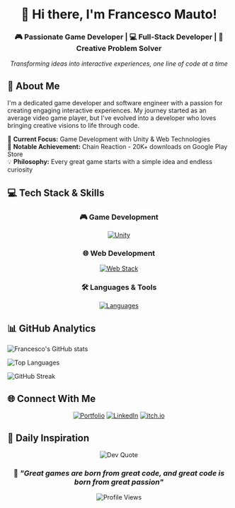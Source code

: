 <div align="center">

# 👋 Hi there, I'm Francesco Mauto!

### 🎮 Passionate Game Developer | 💻 Full-Stack Developer | 🚀 Creative Problem Solver

*Transforming ideas into interactive experiences, one line of code at a time*

</div>

## 🚀 About Me

I'm a dedicated game developer and software engineer with a passion for creating engaging interactive experiences. My journey started as an average video game player, but I've evolved into a developer who loves bringing creative visions to life through code.

🎯 **Current Focus:** Game Development with Unity & Web Technologies  
🌟 **Notable Achievement:** Chain Reaction - 20K+ downloads on Google Play Store  
💡 **Philosophy:** Every great game starts with a simple idea and endless curiosity

## 💻 Tech Stack & Skills

<div align="center">

### 🎮 Game Development
[![Unity](https://skillicons.dev/icons?i=unity,cs)](https://skillicons.dev)

### 🌐 Web Development  
[![Web Stack](https://skillicons.dev/icons?i=js,ts,html,css,react,nextjs,angular,astro,threejs)](https://skillicons.dev)

### 🛠️ Languages & Tools
[![Languages](https://skillicons.dev/icons?i=java,python,mysql&perline=3)](https://skillicons.dev)

</div>

## 📊 GitHub Analytics

<div align="left">

<div class="flex-inline">
  
![Francesco's GitHub stats](https://github-readme-stats.vercel.app/api?username=FrankGameDev&show_icons=true&theme=radical&count_private=true)

![Top Languages](https://github-readme-stats.vercel.app/api/top-langs/?username=FrankGameDev&layout=compact&theme=radical)
</div>

![GitHub Streak](https://streak-stats.demolab.com/?user=FrankGameDev&theme=radical)

</div>

## 🌐 Connect With Me

<div align="center">

[![Portfolio](https://img.shields.io/badge/🌐_Portfolio-Francesco_Mauto-blue?style=for-the-badge)](https://francesco-mauto.vercel.app/)
[![LinkedIn](https://img.shields.io/badge/LinkedIn-Francesco_Mauto-0077B5?style=for-the-badge&logo=linkedin&logoColor=white)](https://linkedin.com/in/Francesco-Mauto)
[![itch.io](https://img.shields.io/badge/itch.io-FrankGameDev-FA5C5C?style=for-the-badge&logo=itch.io&logoColor=white)](https://frankgamedev.itch.io/)

</div>

## 💭 Daily Inspiration

<div align="center">

![Dev Quote](https://quotes-github-readme.vercel.app/api?type=horizontal&theme=radical)

</div>

<div align="center">

### 🎯 *"Great games are born from great code, and great code is born from great passion"*

![Profile Views](https://komarev.com/ghpvc/?username=FrankGameDev&color=blueviolet&style=flat-square&label=Profile+Views)

</div>
